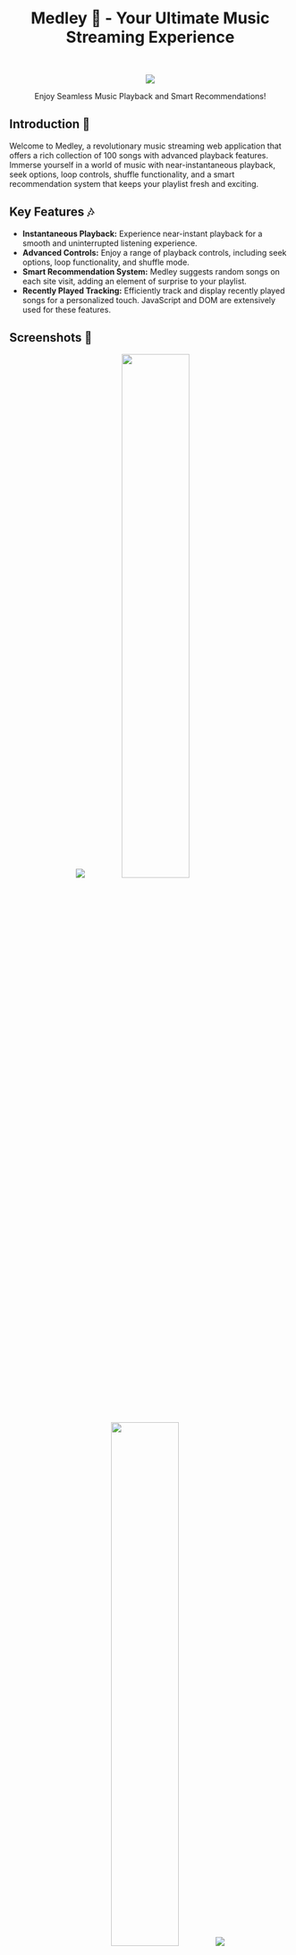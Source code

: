 <h1 align="center"> Medley 🎵 - Your Ultimate Music Streaming Experience </h1> <br>
<p align="center">
  <img src="https://raw.githubusercontent.com/hardikkk20/Medley/master/images/bg.png">
</p>

<p align="center">
  Enjoy Seamless Music Playback and Smart Recommendations!
</p>

<a href="#introduction"></a>
## Introduction 🚀

Welcome to Medley, a revolutionary music streaming web application that offers a rich collection of 100 songs with advanced playback features. Immerse yourself in a world of music with near-instantaneous playback, seek options, loop controls, shuffle functionality, and a smart recommendation system that keeps your playlist fresh and exciting.

<a href="#features"></a>
## Key Features 🎶

- **Instantaneous Playback:** Experience near-instant playback for a smooth and uninterrupted listening experience.
- **Advanced Controls:** Enjoy a range of playback controls, including seek options, loop functionality, and shuffle mode.
- **Smart Recommendation System:** Medley suggests random songs on each site visit, adding an element of surprise to your playlist.
- **Recently Played Tracking:** Efficiently track and display recently played songs for a personalized touch. JavaScript and DOM are extensively used for these features.

<a href="#screenshots"></a>
## Screenshots 📸

<div align="center">
  <img src="https://raw.githubusercontent.com/hardikkk20/Medley/master/images/1.webp">
  <img width="49%" src="https://raw.githubusercontent.com/hardikkk20/Medley/master/images/4.webp">
  <img width="49%" src="https://raw.githubusercontent.com/hardikkk20/Medley/master/images/5.webp">
  <img src="https://raw.githubusercontent.com/hardikkk20/Medley/master/images/2.webp">
</div>

<a href="#usage"></a>
## Usage 🎧

1. **Explore the Collection:** Browse through a diverse collection of 100 songs.
2. **Enjoy Advanced Controls:** Utilize seek options, loop controls, and shuffle functionality for a customized playback experience.
3. **Discover New Music:** Let the smart recommendation system surprise you with random song suggestions on each visit.
4. **Track Your Listening History:** Easily view and explore recently played songs for a personalized touch. JavaScript and DOM are extensively used for these features.

<a href="#contribution"></a>
## Contributing 🤝

Medley welcomes contributions to enhance the music streaming experience. Here's how you can contribute:

- **Feature Suggestions:** Propose new features or improvements to make Medley even more enjoyable.
- **Bug Reports:** Report any bugs or issues you encounter for prompt resolution.
- **Feedback:** Share your feedback and insights to help us continually improve Medley.

<p>
  <br>
  <b>Medley</b><br>
  Your Ultimate Music Streaming Experience!
  <br><br>
</p>
  
---
